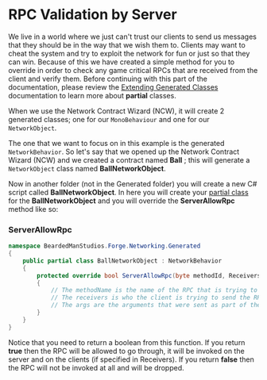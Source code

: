 # RPC Validation by Server

We live in a world where we just can't trust our clients to send us messages that they should be in the way that we wish them to. Clients may want to cheat the system and try to exploit the network for fun or just so that they can win. Because of this we have created a simple method for you to override in order to check any game critical RPCs that are received from the client and verify them. Before continuing with this part of the documentation, please review the [Extending Generated Classes](/NetworkContractWizard/extending-generated-classes.md) documentation to learn more about **partial** classes.

When we use the Network Contract Wizard (NCW), it will create 2 generated classes; one for our `MonoBehaviour` and one for our `NetworkObject`.

The one that we want to focus on in this example is the generated `NetworkBehavior`. So let's say that we opened up the Network Contract Wizard (NCW) and we created a contract named **Ball** ; this will generate a `NetworkObject` class named **BallNetworkObject**. 

Now in another folder (not in the Generated folder) you will create a new C# script called **BallNetworkObject**. In here you will create your [partial class](https://msdn.microsoft.com/en-us/library/wa80x488.aspx) for the **BallNetworkObject** and you will override the **ServerAllowRpc** method like so:

### ServerAllowRpc

```csharp
namespace BeardedManStudios.Forge.Networking.Generated
{
    public partial class BallNetworkObject : NetworkBehavior
    {
        protected override bool ServerAllowRpc(byte methodId, Receivers receivers, RpcArgs args)
        {
            // The methodName is the name of the RPC that is trying to be called right now
            // The receivers is who the client is trying to send the RPC to
            // The args are the arguments that were sent as part of the RPC message and what the receivers will receive as arguments to the call
        }
    }
}
```

Notice that you need to return a boolean from this function. If you return **true** then the RPC will be allowed to go through, it will be invoked on the server and on the clients (if specified in Receivers). If you return **false** then the RPC will not be invoked at all and will be dropped.
